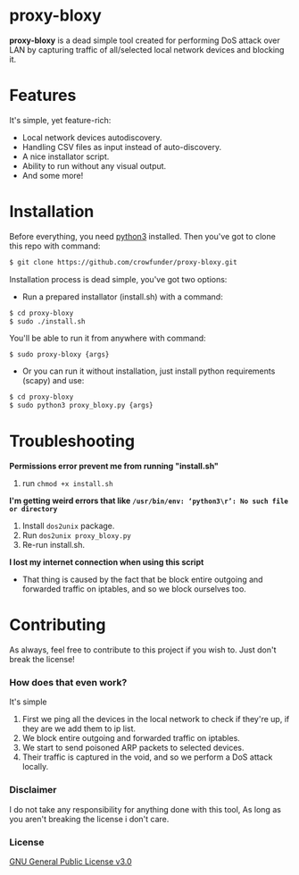 # proxy-bloxy
**proxy-bloxy** is a dead simple tool created for performing DoS attack over LAN by capturing traffic of all/selected local network devices and blocking it.
# Features
It's simple, yet feature-rich:
- Local network devices autodiscovery.
- Handling CSV files as input instead of auto-discovery.
- A nice installator script.
- Ability to run without any visual output.
- And some more!

# Installation
Before everything, you need [python3](https://www.python.org/downloads/) installed.
Then you've got to clone this repo with command:
```sh
$ git clone https://github.com/crowfunder/proxy-bloxy.git
```
Installation process is dead simple, you've got two options:
- Run a prepared installator (install.sh) with a command:
```sh
$ cd proxy-bloxy
$ sudo ./install.sh
```
You'll be able to run it from anywhere with command:
```
$ sudo proxy-bloxy {args}
```
- Or you can run it without installation, just install python requirements (scapy) and use:
```sh
$ cd proxy-bloxy
$ sudo python3 proxy_bloxy.py {args}
```


# Troubleshooting

**Permissions error prevent me from running "install.sh"**
1) run `chmod +x install.sh`

**I'm getting weird errors that like `/usr/bin/env: ‘python3\r’: No such file or directory`**
1. Install `dos2unix` package. 
2. Run `dos2unix proxy_bloxy.py`
3. Re-run install.sh.

**I lost my internet connection when using this script**
- That thing is caused by the fact that be block entire outgoing and forwarded traffic on iptables, and so we block ourselves too.

# Contributing
As always, feel free to contribute to this project if you wish to. Just don't break the license!
### How does that even work?
It's simple
1) First we ping all the devices in the local network to check if they're up, if they are we add them to ip list.
2) We block entire outgoing and forwarded traffic on iptables.
3) We start to send poisoned ARP packets to selected devices.
4) Their traffic is captured in the void, and so we perform a DoS attack locally.

### Disclaimer
I do not take any responsibility for anything done with this tool, As long as you aren't breaking the license i don't care.
### License
[GNU General Public License v3.0](https://github.com/Crowfunder/proxy-bloxy/blob/master/LICENSE)


